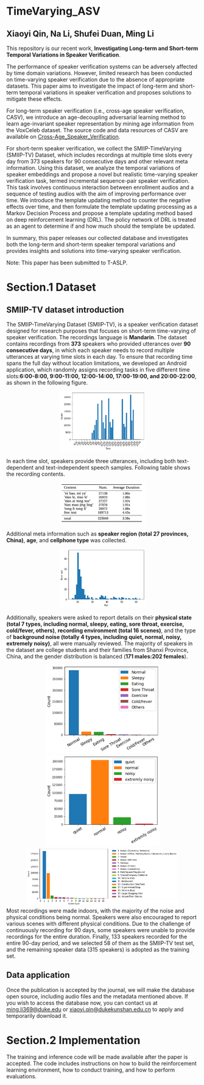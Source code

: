 # TimeVarying_ASV

## Xiaoyi Qin, Na Li, Shufei Duan, Ming Li

This repository is our recent work, **Investigating Long-term and Short-term Temporal Variations in Speaker Verification**.

The performance of speaker verification systems can be adversely affected by time domain variations. However, limited research has been conducted on time-varying speaker verification due to the absence of appropriate datasets. This paper aims to investigate the impact of long-term and short-term temporal variations in speaker verification and proposes solutions to mitigate these effects. 

For long-term speaker verification (i.e., cross-age speaker verification, CASV), we introduce an age-decoupling adversarial learning method to learn age-invariant speaker representation by mining age information from the VoxCeleb dataset. The source code and data resources of CASV are available on [Cross-Age_Speaker_Verification](https://github.com/qinxiaoyi/Cross-Age_Speaker_Verification).

For short-term speaker verification, we collect the SMIIP-TimeVarying (SMIIP-TV) Dataset, which includes recordings at multiple time slots every day from 373 speakers for 90 consecutive days and other relevant meta information. Using this dataset, we analyze the temporal variations of speaker embeddings and propose a novel but realistic time-varying speaker verification task, termed incremental sequence-pair speaker verification. This task involves continuous interaction between enrollment audios and a sequence of testing audios with the aim of improving performance over time. We introduce the template updating method to counter the negative effects over time, and then formulate the template updating processing as a Markov Decision Process and propose a template updating method based on deep reinforcement learning (DRL). The policy network of DRL is treated as an agent to determine if and how much should the template be updated.

In summary, this paper releases our collected database and  investigates both the long-term and short-term speaker temporal variations and provides insights and solutions into time-varying speaker verification.

Note: This paper has been submitted to T-ASLP.

# Section.1 Dataset 

## SMIIP-TV dataset introduction
The SMIIP-TimeVarying Dataset (SMIIP-TV), is a speaker verification dataset designed for research purposes that focuses on short-term time-varying of speaker verification. The recordings language is **Mandarin**. The dataset contains recordings from **373** speakers who provided utterances over **90 consecutive days**, in which each speaker needs to record multiple utterances at varying time slots in each day. To ensure that recording time spans the full day without location limitations, we developed an Android application, which randomly assigns recording tasks in five different time slots:**6:00-8:00, 9:00-11:00, 12:00-14:00, 17:00-19:00, and 20:00-22:00**, as shown in the following figure.

<div align="center">
<img src="https://github.com/qinxiaoyi/TimeVarying_ASV/blob/main/img/smiiptv_recordedtime_dis.png" width=45%/>
</div>
    
In each time slot, speakers provide three utterances, including both text-dependent and text-independent speech samples. Following table shows the recording contents. 
    
<div align="center">
<img src="https://github.com/qinxiaoyi/TimeVarying_ASV/blob/main/img/content.png" width=45%/>
</div>

Additional meta information such as **speaker region (total 27 provinces, China)**, **age**, and **cellphone type** was collected.

<div align="center">
<img src="https://github.com/qinxiaoyi/TimeVarying_ASV/blob/main/img/smiiptv_age_dis.png" width=45%/>
</div>
    
Additionally, speakers were asked to report details on their **physical state (total 7 types, including normal, sleepy, eating, sore throat, exercise, cold/fever, others)**, **recording environment (total 16 scenes)**, and the type of **background noise (totally 4 types, including quiet, normal, noisy, extremely noisy)**, all were manually reviewed. The majority of speakers in the dataset are college students and their families from Shanxi Province, China, and the gender distribution is balanced (**171 males:202 females**).
<div align="center">
<img src="https://github.com/qinxiaoyi/TimeVarying_ASV/blob/main/img/smiiptv_body_dis.png" width="300"><img src="https://github.com/qinxiaoyi/TimeVarying_ASV/blob/main/img/smiiptv_noise_dis_m.png" width="300"><img src="https://github.com/qinxiaoyi/TimeVarying_ASV/blob/main/img/smiiptv_scene_dis.png" width="400">
</div>
Most recordings were made  indoors, with the majority of the noise and physical conditions being normal. Speakers were also encouraged to report various scenes with different physical conditions. Due to the challenge of continuously recording for 90 days, some speakers were unable to provide recordings for the entire duration. Finally, 133 speakers recorded for the entire 90-day period, and we selected 58 of them as the SMIIP-TV test set, and the remaining speaker data (315 speakers) is adopted as the training set.


## Data application

Once the publication is accepted by the journal, we will make the database open source, including audio files and the metadata mentioned above. If you wish to access the database now, you can contact us at [ming.li369@duke.edu](ming.li369@duke.edu) or [xiaoyi.qin@dukekunshan.edu.cn](xiaoyi.qin@dukekunshan.edu.cn) to apply and temporarily download it.

# Section.2 Implementation

The training and inference code will be made available after the paper is accepted. The code includes instructions on how to build the reinforcement learning environment, how to conduct training, and how to perform evaluations.
